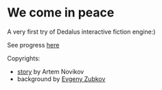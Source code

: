 # We come in peace
A very first try of Dedalus interactive fiction engine:)

See progress [here](https://liketaurus.github.io/IF-Dedalus/story.html)

Copyrights:
* [story](http://samlib.ru/n/nowikow_artem_ewgenxewich/prishli_s_mirom.shtml) by Artem Novikov 
* background by [Evgeny Zubkov](https://www.championat.com/cybersport/article-4012717-kiberpank-glazami-rossijskogo-hudozhnika-evgenija-zubkova.html)
